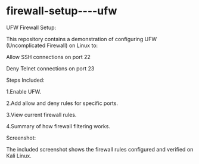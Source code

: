 # firewall-setup----ufw

UFW Firewall Setup:

This repository contains a demonstration of configuring UFW (Uncomplicated Firewall) on Linux to:

Allow SSH connections on port 22

Deny Telnet connections on port 23

Steps Included:

1.Enable UFW.

2.Add allow and deny rules for specific ports.

3.View current firewall rules.

4.Summary of how firewall filtering works.

Screenshot:

The included screenshot shows the firewall rules configured and verified on Kali Linux.

